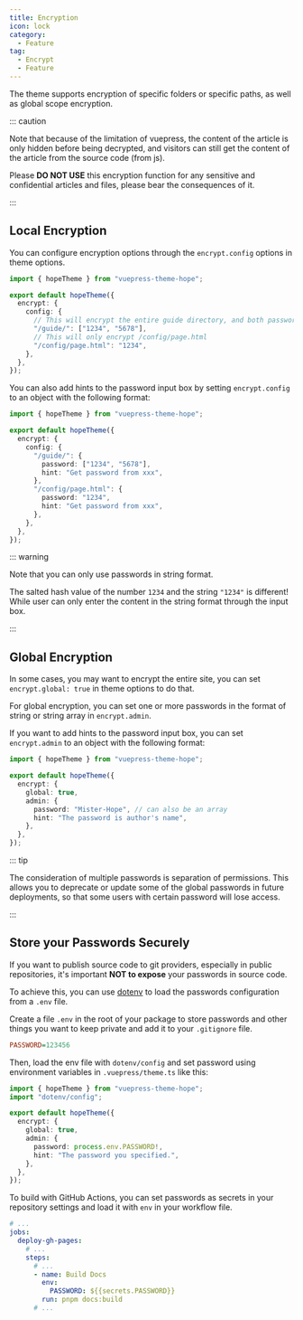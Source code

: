 ```yaml
---
title: Encryption
icon: lock
category:
  - Feature
tag:
  - Encrypt
  - Feature
---
```


The theme supports encryption of specific folders or specific paths, as well as global scope encryption.

::: caution

Note that because of the limitation of vuepress, the content of the article is only hidden before being decrypted, and visitors can still get the content of the article from the source code (from js).

Please **DO NOT USE** this encryption function for any sensitive and confidential articles and files, please bear the consequences of it.

:::

<!-- more -->

## Local Encryption

You can configure encryption options through the `encrypt.config` options in theme options.

```ts twoslash {7,9} title=".vuepress/theme.ts"
import { hopeTheme } from "vuepress-theme-hope";

export default hopeTheme({
  encrypt: {
    config: {
      // This will encrypt the entire guide directory, and both passwords are available
      "/guide/": ["1234", "5678"],
      // This will only encrypt /config/page.html
      "/config/page.html": "1234",
    },
  },
});
```

You can also add hints to the password input box by setting `encrypt.config` to an object with the following format:

```ts twoslash {6-13} title=".vuepress/theme.ts"
import { hopeTheme } from "vuepress-theme-hope";

export default hopeTheme({
  encrypt: {
    config: {
      "/guide/": {
        password: ["1234", "5678"],
        hint: "Get password from xxx",
      },
      "/config/page.html": {
        password: "1234",
        hint: "Get password from xxx",
      },
    },
  },
});
```

::: warning

Note that you can only use passwords in string format.

The salted hash value of the number `1234` and the string `"1234"` is different! While user can only enter the content in the string format through the input box.

:::

## Global Encryption

In some cases, you may want to encrypt the entire site, you can set `encrypt.global: true` in theme options to do that.

For global encryption, you can set one or more passwords in the format of string or string array in `encrypt.admin`.

If you want to add hints to the password input box, you can set `encrypt.admin` to an object with the following format:

```ts twoslash {5-9} title=".vuepress/theme.ts"
import { hopeTheme } from "vuepress-theme-hope";

export default hopeTheme({
  encrypt: {
    global: true,
    admin: {
      password: "Mister-Hope", // can also be an array
      hint: "The password is author's name",
    },
  },
});
```

::: tip

The consideration of multiple passwords is separation of permissions. This allows you to deprecate or update some of the global passwords in future deployments, so that some users with certain password will lose access.

:::

## Store your Passwords Securely

If you want to publish source code to git providers, especially in public repositories, it's important **NOT to expose** your passwords in source code.

To achieve this, you can use [dotenv](https://www.npmjs.com/package/dotenv) to load the passwords configuration from a `.env` file.

Create a file `.env` in the root of your package to store passwords and other things you want to keep private and add it to your `.gitignore` file.

```ini title=".env"
PASSWORD=123456
```

Then, load the env file with `dotenv/config` and set password using environment variables in `.vuepress/theme.ts` like this:

```ts twoslash{2,8} title=".vuepress/theme.ts"
import { hopeTheme } from "vuepress-theme-hope";
import "dotenv/config";

export default hopeTheme({
  encrypt: {
    global: true,
    admin: {
      password: process.env.PASSWORD!,
      hint: "The password you specified.",
    },
  },
});
```

To build with GitHub Actions, you can set passwords as secrets in your repository settings and load it with `env` in your workflow file.

```yaml title=".github/workflows/deploy-docs.yml"
# ...
jobs:
  deploy-gh-pages:
    # ...
    steps:
      # ...
      - name: Build Docs
        env:
          PASSWORD: ${{secrets.PASSWORD}}
        run: pnpm docs:build
      # ...
```
